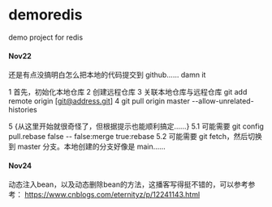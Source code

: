 # demoredis
demo project for redis

#### Nov22
还是有点没搞明白怎么把本地的代码提交到 github……
damn it

1 首先，初始化本地仓库
2 创建远程仓库
3 关联本地仓库与远程仓库
 git add remote origin [git@address.git]
4 git pull origin master --allow-unrelated-histories

5 {从这里开始就很奇怪了，但根据提示也能顺利搞定……}
5.1 可能需要 git config pull.rebase false -- false:merge true:rebase
5.2 可能需要 git fetch，然后切换到 master 分支。本地创建的分支好像是 main……

#### Nov24
动态注入bean，以及动态删除bean的方法，这播客写得挺不错的，可以参考参考：
https://www.cnblogs.com/eternityz/p/12241143.html